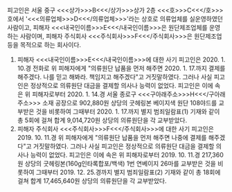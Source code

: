 피고인은 서울 중구 <<<상가>>>B<<</상가>>>상가 2층 <<<호>>>C<<</호>>>호에서 '<<<의류업체>>>D<<</의류업체>>>'라는 상호로 의류업체를 실운영하였던 사람이고, 피해자 <<<내국인이름>>>E<<</내국인이름>>>은 원단제조업체를 운영하는 사람이며, 피해자 주식회사 <<<주식회사>>>F<<</주식회사>>>은 원단제조업 등을 목적으로 하는 회사이다.
1. 피해자 <<<내국인이름>>>E<<</내국인이름>>>에 대한 사기
피고인은 2020. 1. 10.경 전화로 위 피해자에게 "의류원단 납품을 먼저 해주면 2020. 1. 17.까지 결제를 해주겠다. 나를 믿고 해봐라. 책임지고 해주겠다"고 거짓말하였다.
그러나 사실 피고인은 정상적으로 의류원단 대금을 결제할 의사나 능력이 없었다.
피고인은 이에 속은 위 피해자로부터 2020. 1. 14.경 서울 종로구 <<<구아래주소>>>H<<</구아래주소>>> 소재 공장으로 902,880원 상당의 굿헤링본 베이지색 원단 108야드를 교부받은 것을 비롯하여 그때부터 2020. 1. 17.까지 별지 범죄일람표(1) 기재와 같이 총 5회에 걸쳐 합계 9,014,720원 상당의 의류원단을 각 교부받았다.
2. 피해자 주식회사 <<<주식회사>>>F<<</주식회사>>>에 대한 사기
피고인은 2019. 10. 11.경 위 피해자에게 "의류원단 납품을 먼저 해주면 나중에 결제를 해주겠다"고 거짓말하였다.
그러나 사실 피고인은 정상적으로 의류원단 대금을 결제할 의사나 능력이 없었다.
피고인은 이에 속은 위 피해자로부터 2019. 10. 11.경 217,360원 상당의 굿헤링본(160g인타록합포/백색) 1번 연베이지 26마를 교부받은 것을 비롯하여 그때부터 2019. 12. 25.경까지 별지 범죄일람표(2) 기재와 같이 총 18회에 걸쳐 합계 17,465,640원 상당의 의류원단을 각 교부받았다.